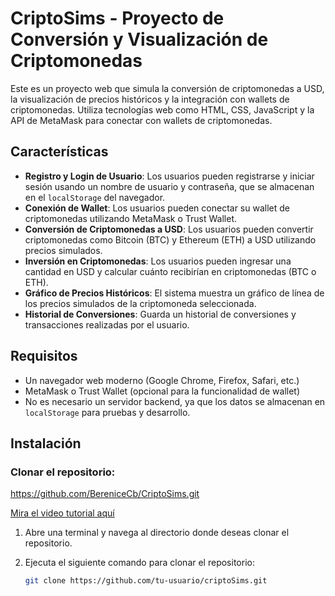 # CriptoSims - Proyecto de Conversión y Visualización de Criptomonedas

Este es un proyecto web que simula la conversión de criptomonedas a USD, la visualización de precios históricos y la integración con wallets de criptomonedas. Utiliza tecnologías web como HTML, CSS, JavaScript y la API de MetaMask para conectar con wallets de criptomonedas.

## Características

- **Registro y Login de Usuario**: Los usuarios pueden registrarse y iniciar sesión usando un nombre de usuario y contraseña, que se almacenan en el `localStorage` del navegador.
- **Conexión de Wallet**: Los usuarios pueden conectar su wallet de criptomonedas utilizando MetaMask o Trust Wallet.
- **Conversión de Criptomonedas a USD**: Los usuarios pueden convertir criptomonedas como Bitcoin (BTC) y Ethereum (ETH) a USD utilizando precios simulados.
- **Inversión en Criptomonedas**: Los usuarios pueden ingresar una cantidad en USD y calcular cuánto recibirían en criptomonedas (BTC o ETH).
- **Gráfico de Precios Históricos**: El sistema muestra un gráfico de línea de los precios simulados de la criptomoneda seleccionada.
- **Historial de Conversiones**: Guarda un historial de conversiones y transacciones realizadas por el usuario.

## Requisitos

- Un navegador web moderno (Google Chrome, Firefox, Safari, etc.)
- MetaMask o Trust Wallet (opcional para la funcionalidad de wallet)
- No es necesario un servidor backend, ya que los datos se almacenan en `localStorage` para pruebas y desarrollo.

## Instalación

### Clonar el repositorio:

https://github.com/BereniceCb/CriptoSims.git

[Mira el video tutorial aquí](https://github.com/tu-usuario/tu-repositorio/blob/main/video-tutorial.mp4)


1. Abre una terminal y navega al directorio donde deseas clonar el repositorio.
2. Ejecuta el siguiente comando para clonar el repositorio:

   ```bash
   git clone https://github.com/tu-usuario/criptoSims.git
